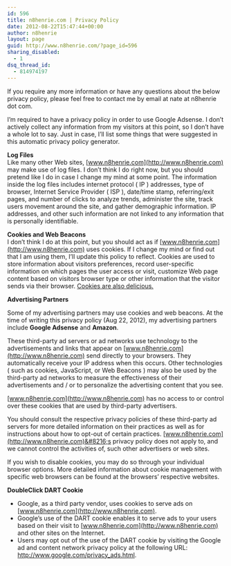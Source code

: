 ```yaml
---
id: 596
title: n8henrie.com | Privacy Policy
date: 2012-08-22T15:47:44+00:00
author: n8henrie
layout: page
guid: http://www.n8henrie.com/?page_id=596
sharing_disabled:
  - 1
dsq_thread_id:
  - 814974197
---
```

If you require any more information or have any questions about the below privacy policy, please feel free to contact me by email at nate at n8henrie dot com. 

I&#8217;m required to have a privacy policy in order to use Google Adsense. I don&#8217;t actively collect any information from my visitors at this point, so I don&#8217;t have a whole lot to say. Just in case, I&#8217;ll list some things that were suggested in this automatic privacy policy generator. 

**Log Files**   
Like many other Web sites, [www.n8henrie.com](http://www.n8henrie.com) may make use of log files. I don&#8217;t think I do right now, but you should pretend like I do in case I change my mind at some point. The information inside the log files includes internet protocol ( IP ) addresses, type of browser, Internet Service Provider ( ISP ), date/time stamp, referring/exit pages, and number of clicks to analyze trends, administer the site, track users movement around the site, and gather demographic information. IP addresses, and other such information are not linked to any information that is personally identifiable. 

**Cookies and Web Beacons**  
I don&#8217;t think I do at this point, but you should act as if [www.n8henrie.com](http://www.n8henrie.com) uses cookies. If I change my mind or find out that I am using them, I&#8217;ll update this policy to reflect. Cookies are used to store information about visitors preferences, record user-specific information on which pages the user access or visit, customize Web page content based on visitors browser type or other information that the visitor sends via their browser. <a href="http://www.oreo.com/" title="Oreos" target="_blank">Cookies are also delicious.</a>

**Advertising Partners**
  
Some of my advertising partners may use cookies and web beacons. At the time of writing this privacy policy (Aug 22, 2012), my advertising partners include **Google Adsense** and **Amazon**.

These third-party ad servers or ad networks use technology to the advertisements and links that appear on [www.n8henrie.com](http://www.n8henrie.com) send directly to your browsers. They automatically receive your IP address when this occurs. Other technologies ( such as cookies, JavaScript, or Web Beacons ) may also be used by the third-party ad networks to measure the effectiveness of their advertisements and / or to personalize the advertising content that you see. 

[www.n8henrie.com](http://www.n8henrie.com) has no access to or control over these cookies that are used by third-party advertisers. 

You should consult the respective privacy policies of these third-party ad servers for more detailed information on their practices as well as for instructions about how to opt-out of certain practices. [www.n8henrie.com](http://www.n8henrie.com)&#8216;s privacy policy does not apply to, and we cannot control the activities of, such other advertisers or web sites. 

If you wish to disable cookies, you may do so through your individual browser options. More detailed information about cookie management with specific web browsers can be found at the browsers&#8217; respective websites. 

**DoubleClick DART Cookie** 

  * Google, as a third party vendor, uses cookies to serve ads on [www.n8henrie.com](http://www.n8henrie.com).
  * Google&#8217;s use of the DART cookie enables it to serve ads to your users based on their visit to [www.n8henrie.com](http://www.n8henrie.com) and other sites on the Internet.
  * Users may opt out of the use of the DART cookie by visiting the Google ad and content network privacy policy at the following URL: <a href="http://www.google.com/policies/privacy/ads/" title="Google Ads Privacy" target="_blank">http://www.google.com/privacy_ads.html</a>.